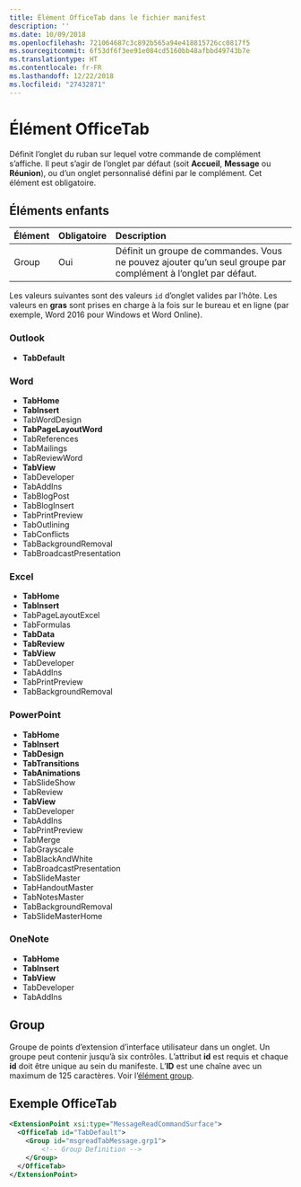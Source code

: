 ```yaml
---
title: Élément OfficeTab dans le fichier manifest
description: ''
ms.date: 10/09/2018
ms.openlocfilehash: 721064687c3c892b565a94e418815726cc0817f5
ms.sourcegitcommit: 6f53df6f3ee91e084cd5160bb48afbbd49743b7e
ms.translationtype: HT
ms.contentlocale: fr-FR
ms.lasthandoff: 12/22/2018
ms.locfileid: "27432871"
---
```

# <a name="officetab-element"></a>Élément OfficeTab

Définit l’onglet du ruban sur lequel votre commande de complément s’affiche. Il peut s’agir de l’onglet par défaut (soit **Accueil**, **Message** ou **Réunion**), ou d’un onglet personnalisé défini par le complément. Cet élément est obligatoire.

## <a name="child-elements"></a>Éléments enfants

|  Élément |  Obligatoire  |  Description  |
|:-----|:-----|:-----|
|  Group      | Oui |  Définit un groupe de commandes. Vous ne pouvez ajouter qu’un seul groupe par complément à l’onglet par défaut.  |

Les valeurs suivantes sont des valeurs `id` d’onglet valides par l’hôte. Les valeurs en **gras** sont prises en charge à la fois sur le bureau et en ligne (par exemple, Word 2016 pour Windows et Word Online).

### <a name="outlook"></a>Outlook

- **TabDefault**

### <a name="word"></a>Word

- **TabHome**
- **TabInsert**
- TabWordDesign
- **TabPageLayoutWord**
- TabReferences
- TabMailings
- TabReviewWord
- **TabView**
- TabDeveloper
- TabAddIns
- TabBlogPost
- TabBlogInsert
- TabPrintPreview
- TabOutlining
- TabConflicts
- TabBackgroundRemoval
- TabBroadcastPresentation

### <a name="excel"></a>Excel

- **TabHome**
- **TabInsert**
- TabPageLayoutExcel
- TabFormulas
- **TabData**
- **TabReview**
- **TabView**
- TabDeveloper
- TabAddIns
- TabPrintPreview
- TabBackgroundRemoval 

### <a name="powerpoint"></a>PowerPoint

- **TabHome**
- **TabInsert**
- **TabDesign**
- **TabTransitions**
- **TabAnimations**
- TabSlideShow
- TabReview
- **TabView**
- TabDeveloper
- TabAddIns
- TabPrintPreview
- TabMerge
- TabGrayscale
- TabBlackAndWhite
- TabBroadcastPresentation
- TabSlideMaster
- TabHandoutMaster
- TabNotesMaster
- TabBackgroundRemoval
- TabSlideMasterHome

### <a name="onenote"></a>OneNote

- **TabHome**
- **TabInsert**
- **TabView**
- TabDeveloper
- TabAddIns

## <a name="group"></a>Group

Groupe de points d’extension d’interface utilisateur dans un onglet. Un groupe peut contenir jusqu’à six contrôles. L’attribut **id** est requis et chaque **id** doit être unique au sein du manifeste. L’**ID** est une chaîne avec un maximum de 125 caractères. Voir l’[élément group](group.md).

## <a name="officetab-example"></a>Exemple OfficeTab

```xml
<ExtensionPoint xsi:type="MessageReadCommandSurface">
  <OfficeTab id="TabDefault">
    <Group id="msgreadTabMessage.grp1">
        <!-- Group Definition -->
    </Group>
  </OfficeTab>
</ExtensionPoint>
```
